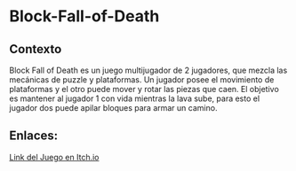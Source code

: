 # Block-Fall-of-Death

## Contexto

Block Fall of Death es un juego multijugador de 2 jugadores, que mezcla las mecánicas de puzzle y plataformas. Un jugador posee el movimiento de plataformas y el otro puede mover y rotar las piezas que caen. El objetivo es mantener al jugador 1 con vida mientras la lava sube, para esto el jugador dos puede apilar bloques para armar un camino.

## Enlaces:

[Link del Juego en Itch.io](https://tinslim.itch.io/block-fall-of-death)
